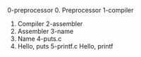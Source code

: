 0-preprocessor
0. Preprocessor
1-compiler
1. Compiler
2-assembler
2. Assembler
3-name
3. Name
4-puts.c
4. Hello, puts
5-printf.c
Hello, printf
